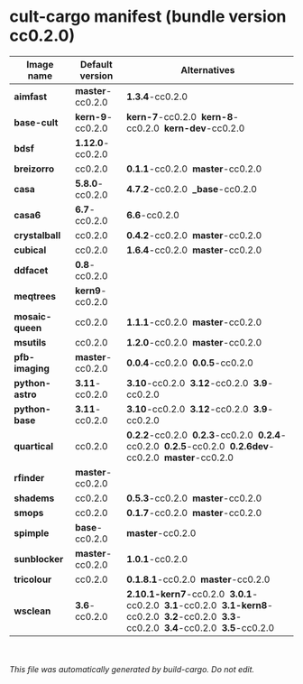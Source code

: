 # cult-cargo manifest (bundle version cc0.2.0)

|Image name|Default version|Alternatives|
|----------|---------------|--------------|
|**aimfast**|**master**-cc0.2.0|**1.3.4**-cc0.2.0|
|**base-cult**|**kern-9**-cc0.2.0|**kern-7**-cc0.2.0&nbsp;&nbsp;**kern-8**-cc0.2.0&nbsp;&nbsp;**kern-dev**-cc0.2.0|
|**bdsf**|**1.12.0**-cc0.2.0||
|**breizorro**|cc0.2.0|**0.1.1**-cc0.2.0&nbsp;&nbsp;**master**-cc0.2.0|
|**casa**|**5.8.0**-cc0.2.0|**4.7.2**-cc0.2.0&nbsp;&nbsp;**_base**-cc0.2.0|
|**casa6**|**6.7**-cc0.2.0|**6.6**-cc0.2.0|
|**crystalball**|cc0.2.0|**0.4.2**-cc0.2.0&nbsp;&nbsp;**master**-cc0.2.0|
|**cubical**|cc0.2.0|**1.6.4**-cc0.2.0&nbsp;&nbsp;**master**-cc0.2.0|
|**ddfacet**|**0.8**-cc0.2.0||
|**meqtrees**|**kern9**-cc0.2.0||
|**mosaic-queen**|cc0.2.0|**1.1.1**-cc0.2.0&nbsp;&nbsp;**master**-cc0.2.0|
|**msutils**|cc0.2.0|**1.2.0**-cc0.2.0&nbsp;&nbsp;**master**-cc0.2.0|
|**pfb-imaging**|**master**-cc0.2.0|**0.0.4**-cc0.2.0&nbsp;&nbsp;**0.0.5**-cc0.2.0|
|**python-astro**|**3.11**-cc0.2.0|**3.10**-cc0.2.0&nbsp;&nbsp;**3.12**-cc0.2.0&nbsp;&nbsp;**3.9**-cc0.2.0|
|**python-base**|**3.11**-cc0.2.0|**3.10**-cc0.2.0&nbsp;&nbsp;**3.12**-cc0.2.0&nbsp;&nbsp;**3.9**-cc0.2.0|
|**quartical**|cc0.2.0|**0.2.2**-cc0.2.0&nbsp;&nbsp;**0.2.3**-cc0.2.0&nbsp;&nbsp;**0.2.4**-cc0.2.0&nbsp;&nbsp;**0.2.5**-cc0.2.0&nbsp;&nbsp;**0.2.6dev**-cc0.2.0&nbsp;&nbsp;**master**-cc0.2.0|
|**rfinder**|**master**-cc0.2.0||
|**shadems**|cc0.2.0|**0.5.3**-cc0.2.0&nbsp;&nbsp;**master**-cc0.2.0|
|**smops**|cc0.2.0|**0.1.7**-cc0.2.0&nbsp;&nbsp;**master**-cc0.2.0|
|**spimple**|**base**-cc0.2.0|**master**-cc0.2.0|
|**sunblocker**|**master**-cc0.2.0|**1.0.1**-cc0.2.0|
|**tricolour**|cc0.2.0|**0.1.8.1**-cc0.2.0&nbsp;&nbsp;**master**-cc0.2.0|
|**wsclean**|**3.6**-cc0.2.0|**2.10.1-kern7**-cc0.2.0&nbsp;&nbsp;**3.0.1**-cc0.2.0&nbsp;&nbsp;**3.1**-cc0.2.0&nbsp;&nbsp;**3.1-kern8**-cc0.2.0&nbsp;&nbsp;**3.2**-cc0.2.0&nbsp;&nbsp;**3.3**-cc0.2.0&nbsp;&nbsp;**3.4**-cc0.2.0&nbsp;&nbsp;**3.5**-cc0.2.0|


<br><br>*This file was automatically generated by build-cargo. Do not edit.*
